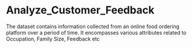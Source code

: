 # Analyze_Customer_Feedback
The dataset contains information collected from an online food ordering platform over a period of time. It encompasses various attributes related to Occupation, Family Size, Feedback etc

